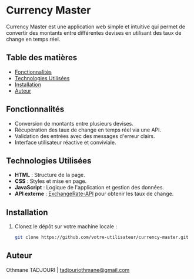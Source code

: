 # Currency Master

Currency Master est une application web simple et intuitive qui permet de convertir des montants entre différentes devises en utilisant des taux de change en temps réel.

## Table des matières
- [Fonctionnalités](#fonctionnalités)
- [Technologies Utilisées](#technologies-utilisées)
- [Installation](#installation)
- [Auteur](#auteur)

## Fonctionnalités

- Conversion de montants entre plusieurs devises.
- Récupération des taux de change en temps réel via une API.
- Validation des entrées avec des messages d'erreur clairs.
- Interface utilisateur réactive et conviviale.

## Technologies Utilisées

- **HTML** : Structure de la page.
- **CSS** : Styles et mise en page.
- **JavaScript** : Logique de l'application et gestion des données.
- **API externe** : [ExchangeRate-API](https://www.exchangerate-api.com/) pour obtenir les taux de change.

## Installation

1. Clonez le dépôt sur votre machine locale :
   ```bash
   git clone https://github.com/votre-utilisateur/currency-master.git

## Auteur

Othmane TADJOURI | tadjouriothmane@gmail.com
